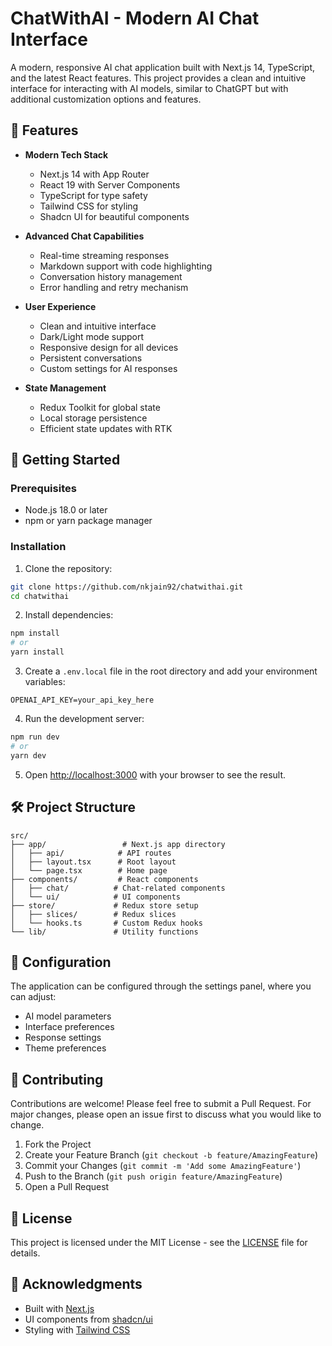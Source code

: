# ChatWithAI - Modern AI Chat Interface

A modern, responsive AI chat application built with Next.js 14, TypeScript, and the latest React features. This project provides a clean and intuitive interface for interacting with AI models, similar to ChatGPT but with additional customization options and features.

## 🌟 Features

- **Modern Tech Stack**

  - Next.js 14 with App Router
  - React 19 with Server Components
  - TypeScript for type safety
  - Tailwind CSS for styling
  - Shadcn UI for beautiful components

- **Advanced Chat Capabilities**

  - Real-time streaming responses
  - Markdown support with code highlighting
  - Conversation history management
  - Error handling and retry mechanism

- **User Experience**

  - Clean and intuitive interface
  - Dark/Light mode support
  - Responsive design for all devices
  - Persistent conversations
  - Custom settings for AI responses

- **State Management**
  - Redux Toolkit for global state
  - Local storage persistence
  - Efficient state updates with RTK

## 🚀 Getting Started

### Prerequisites

- Node.js 18.0 or later
- npm or yarn package manager

### Installation

1. Clone the repository:

```bash
git clone https://github.com/nkjain92/chatwithai.git
cd chatwithai
```

2. Install dependencies:

```bash
npm install
# or
yarn install
```

3. Create a `.env.local` file in the root directory and add your environment variables:

```env
OPENAI_API_KEY=your_api_key_here
```

4. Run the development server:

```bash
npm run dev
# or
yarn dev
```

5. Open [http://localhost:3000](http://localhost:3000) with your browser to see the result.

## 🛠️ Project Structure

```
src/
├── app/                 # Next.js app directory
│   ├── api/            # API routes
│   ├── layout.tsx      # Root layout
│   └── page.tsx        # Home page
├── components/         # React components
│   ├── chat/          # Chat-related components
│   └── ui/            # UI components
├── store/             # Redux store setup
│   ├── slices/        # Redux slices
│   └── hooks.ts       # Custom Redux hooks
└── lib/               # Utility functions
```

## 🔧 Configuration

The application can be configured through the settings panel, where you can adjust:

- AI model parameters
- Interface preferences
- Response settings
- Theme preferences

## 🤝 Contributing

Contributions are welcome! Please feel free to submit a Pull Request. For major changes, please open an issue first to discuss what you would like to change.

1. Fork the Project
2. Create your Feature Branch (`git checkout -b feature/AmazingFeature`)
3. Commit your Changes (`git commit -m 'Add some AmazingFeature'`)
4. Push to the Branch (`git push origin feature/AmazingFeature`)
5. Open a Pull Request

## 📝 License

This project is licensed under the MIT License - see the [LICENSE](LICENSE) file for details.

## 🙏 Acknowledgments

- Built with [Next.js](https://nextjs.org/)
- UI components from [shadcn/ui](https://ui.shadcn.com/)
- Styling with [Tailwind CSS](https://tailwindcss.com/)
